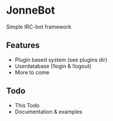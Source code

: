 # JonneBot
Simple IRC-bot framework
## Features
* Plugin based system (see plugins dir)
* Userdatabase (!login & !logout)
* More to come

## Todo
* This Todo
* Documentation & examples
